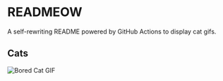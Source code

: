 # READMEOW

A self-rewriting README powered by GitHub Actions to display cat gifs.

## Cats

![Bored Cat GIF](https://media0.giphy.com/media/v1.Y2lkPTlhY2QwMmRhZjdiZjV0MjdleGcwZjdoZXhrcGVqb2dsaDN3MGVzZjlrczc4MGhuYyZlcD12MV9naWZzX3NlYXJjaCZjdD1n/mlvseq9yvZhba/200.gif)
